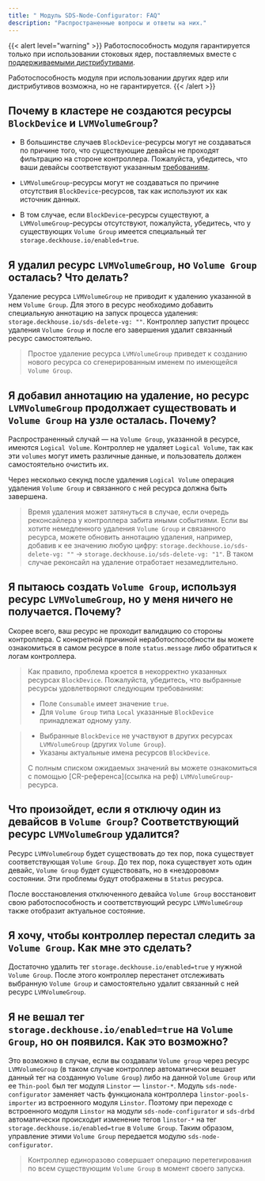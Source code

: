 ```yaml
---
title: " Модуль SDS-Node-Configurator: FAQ"
description: "Распространенные вопросы и ответы на них."
---
```

{{< alert level="warning" >}}
Работоспособность модуля гарантируется только при использовании стоковых ядер, поставляемых вместе с [поддерживаемыми дистрибутивами](https://deckhouse.ru/documentation/v1/supported_versions.html#linux).

Работоспособность модуля при использовании других ядер или дистрибутивов возможна, но не гарантируется.
{{< /alert >}}

## Почему в кластере не создаются ресурсы `BlockDevice` и `LVMVolumeGroup`?

* В большинстве случаев `BlockDevice`-ресурсы могут не создаваться по причине того, что существующие девайсы не проходят фильтрацию на стороне контроллера. Пожалуйста, убедитесь, что ваши девайсы соответствуют указанным [требованиям](./usage.html#требования-контроллера-к-девайсу).

* `LVMVolumeGroup`-ресурсы могут не создаваться по причине отсутствия `BlockDevice`-ресурсов, так как используют их как
источник данных.

* В том случае, если `BlockDevice`-ресурсы существуют, а `LVMVolumeGroup`-ресурсы отсутствуют, пожалуйста, убедитесь, что у существующих `Volume Group` имеется специальный тег `storage.deckhouse.io/enabled=true`.

## Я удалил ресурс `LVMVolumeGroup`, но `Volume Group` осталась? Что делать?

Удаление ресурса `LVMVolumeGroup` не приводит к удалению указанной в нем `Volume Group`. Для этого в ресурс необходимо
добавить специальную аннотацию на запуск процесса удаления: `storage.deckhouse.io/sds-delete-vg: ""`. Контроллер запустит
процесс удаления `Volume Group` и после его завершения удалит связанный ресурс самостоятельно.

> Простое удаление ресурса `LVMVolumeGroup` приведет к созданию нового ресурса со сгенерированным именем по имеющейся `Volume Group`.

## Я добавил аннотацию на удаление, но ресурс `LVMVolumeGroup` продолжает существовать и `Volume Group` на узле осталась. Почему?

Распространенный случай — на `Volume Group`, указанной в ресурсе, имеются `Logical Volume`. Контроллер не удаляет `Logical Volume`, так как эти `volumes` могут иметь различные данные, и пользователь должен самостоятельно очистить их.

Через несколько секунд после удаления `Logical Volume` операция удаления `Volume Group` и связанного с ней ресурса должна быть завершена.

> Время удаления может затянуться в случае, если очередь реконсайлера у контроллера забита иными событиями. Если вы хотите немедленного удаления `Volume Group` и связанного ресурса, можете обновить аннотацию удаления, например, добавив к ее значению любую цифру: `storage.deckhouse.io/sds-delete-vg: ""` -> `storage.deckhouse.io/sds-delete-vg: "1"`.
> В таком случае реконсайл на удаление отработает незамедлительно.

## Я пытаюсь создать `Volume Group`, используя ресурс `LVMVolumeGroup`, но у меня ничего не получается. Почему?

Скорее всего, ваш ресурс не проходит валидацию со стороны контроллера.
С конкретной причиной неработоспособности вы можете ознакомиться в самом ресурсе в поле `status.message` либо обратиться
к логам контроллера.

> Как правило, проблема кроется в некорректно указанных ресурсах `BlockDevice`. Пожалуйста, убедитесь, что выбранные
> ресурсы удовлетворяют следующим требованиям:
> - Поле `Consumable` имеет значение `true`.
> - Для `Volume Group` типа `Local` указанные `BlockDevice` принадлежат одному узлу.
<!-- > - Для `Volume Group` типа `Shared` указан единственный ресурс `BlockDevice`. -->
> - Выбранные `BlockDevice` не участвуют в других ресурсах `LVMVolumeGroup` (других `Volume Group`).
> - Указаны актуальные имена ресурсов `BlockDevice`.
>
> С полным списком ожидаемых значений вы можете ознакомиться с помощью [CR-референса](ссылка на реф) `LVMVolumeGroup`-ресурса.

## Что произойдет, если я отключу один из девайсов в `Volume Group`? Соответствующий ресурс `LVMVolumeGroup` удалится?

Ресурс `LVMVolumeGroup` будет существовать до тех пор, пока существует соответствующая `Volume Group`. До тех пор, пока
существует хоть один девайс, `Volume Group` будет существовать, но в «нездоровом» состоянии.
Эти проблемы будут отображены в `Status` ресурса.

После восстановления отключенного девайса `Volume Group` восстановит свою работоспособность и соответствующий ресурс `LVMVolumeGroup` также отобразит актуальное состояние.

## Я хочу, чтобы контроллер перестал следить за `Volume Group`. Как мне это сделать?

Достаточно удалить тег `storage.deckhouse.io/enabled=true` у нужной `Volume Group`. После этого контроллер перестанет отслеживать выбранную `Volume Group` и самостоятельно удалит связанный с ней ресурс `LVMVolumeGroup`.

## Я не вешал тег `storage.deckhouse.io/enabled=true` на `Volume Group`, но он появился. Как это возможно?

Это возможно в случае, если вы создавали `Volume group` через ресурс `LVMVolumeGroup` (в таком случае контроллер автоматически вешает данный тег на созданную `Volume Group`) либо на данной `Volume Group` или ее `Thin-pool` был тег модуля `Linstor` — `linstor-*`.
Модуль `sds-node-configurator` заменяет часть функционала контроллера `linstor-pools-importer` из встроенного модуля `Linstor`.
Поэтому при переходе с встроенного модуля `Linstor` на модули `sds-node-configurator` и `sds-drbd` автоматически происходит изменение тегов `linstor-*` на тег `storage.deckhouse.io/enabled=true` в `Volume Group`. Таким образом, управление этими `Volume Group` передается модулю `sds-node-configurator`.

> Контроллер единоразово совершает операцию перетегирования по всем существующим `Volume Group` в момент своего запуска.
